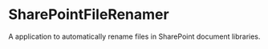 # SharePointFileRenamer
A application to automatically rename files in SharePoint document libraries. 
